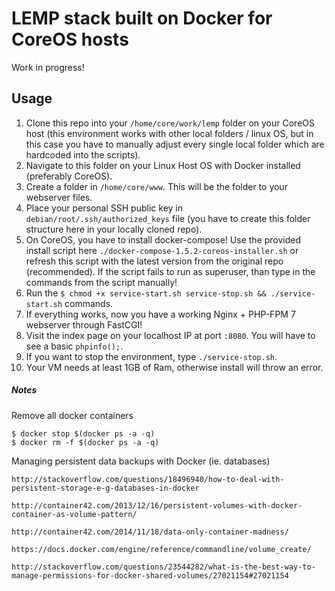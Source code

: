 # LEMP stack built on Docker for CoreOS hosts

Work in progress!

## Usage

1. Clone this repo into your `/home/core/work/lemp` folder on your CoreOS host (this environment works with other local folders / linux OS, but in this case you have to manually adjust every single local folder which are hardcoded into the scripts).
2. Navigate to this folder on your Linux Host OS with Docker installed (preferably CoreOS).
3. Create a folder in `/home/core/www`. This will be the folder to your webserver files.
3. Place your personal SSH public key in `debian/root/.ssh/authorized_keys` file (you have to create this folder structure here in your locally cloned repo).
4. On CoreOS, you have to install docker-compose! Use the provided install script here `./docker-compose-1.5.2-coreos-installer.sh` or refresh this script with the latest version from the original repo (recommended). If the script fails to run as superuser, than type in the commands from the script manually!
5. Run the `$ chmod +x service-start.sh service-stop.sh && ./service-start.sh` commands.
6. If everything works, now you have a working Nginx + PHP-FPM 7 webserver through FastCGI!
7. Visit the index page on your localhost IP at port `:8080`. You will have to see a basic `phpinfo();`.
8. If you want to stop the environment, type `./service-stop.sh`.
9. Your VM needs at least 1GB of Ram, otherwise install will throw an error.

##### Notes

Remove all docker containers

    $ docker stop $(docker ps -a -q)
    $ docker rm -f $(docker ps -a -q)

Managing persistent data backups with Docker (ie. databases)

    http://stackoverflow.com/questions/18496940/how-to-deal-with-persistent-storage-e-g-databases-in-docker

    http://container42.com/2013/12/16/persistent-volumes-with-docker-container-as-volume-pattern/

    http://container42.com/2014/11/18/data-only-container-madness/

    https://docs.docker.com/engine/reference/commandline/volume_create/

    http://stackoverflow.com/questions/23544282/what-is-the-best-way-to-manage-permissions-for-docker-shared-volumes/27021154#27021154

